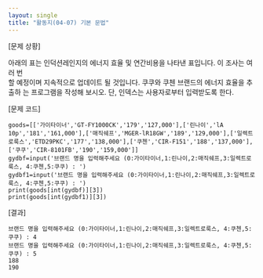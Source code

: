 ```yaml
---
layout: single
title: "활동지(04-07) 기본 문법"
---
```


[문제 상황]

아래의 표는 인덕션레인지의 에너지 효율 및 연간비용을 나타낸 표입니다. 이 조사는 여러 번  
할 예정이며 지속적으로 업데이트 될 것입니다. 쿠쿠와 쿠첸 브랜드의 에너지 효율을 추출하 는 프로그램을 작성해 보시오. 단, 인덱스는 사용자로부터 입력받도록 한다. 

[문제 코드]
~~~
goods=[['가이타이너','GT-FY1000CK','179','127,000'],['린나이','lA 10p','181','161,000'],['매직쉐프','MGER-lR18GW','189','129,000'],['일렉트로룩스','ETD29PKC','177','138,000'],['쿠첸','CIR-F151','188','137,000'],['쿠쿠','CIR-8101FB','190','159,000']]
gydbf=input('브랜드 명을 입력해주세요 (0:가이타이너,1:린나이,2:매직쉐프,3:일렉트로룩스, 4:쿠첸,5:쿠쿠) : ')
gydbf1=input('브랜드 명을 입력해주세요 (0:가이타이너,1:린나이,2:매직쉐프,3:일렉트로룩스, 4:쿠첸,5:쿠쿠) : ')
print(goods[int(gydbf)][3])
print(goods[int(gydbf1)][3])
~~~

[결과]
~~~
브랜드 명을 입력해주세요 (0:가이타이너,1:린나이,2:매직쉐프,3:일렉트로룩스, 4:쿠첸,5:쿠쿠) : 4
브랜드 명을 입력해주세요 (0:가이타이너,1:린나이,2:매직쉐프,3:일렉트로룩스, 4:쿠첸,5:쿠쿠) : 5
188
190
~~~

